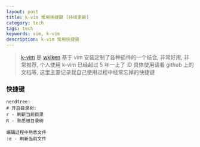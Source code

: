 ```yaml
---
layout: post
title: k-vim 常用快捷键 [持续更新]
category: tech
tags: tech
keywords: vim, k-vim
description: k-vim 常用快捷键
---
```


> [k-vim](https://github.com/wklken/k-vim) 是 [wklken](http://www.wklken.me/) 基于 vim 安装定制了各种插件的一个结合, 非常好用, 非常推荐, 个人使用 k-vim 已经超过 5 年一上了 :D
> 具体使用请看 github 上的文档等, 这里主要记录我自己使用过程中经常忘掉的快捷键

### 快捷键

```
nerdtree:
# 开启目录树:
r - 刷新当前目录
R - 熟悉根目录树

编辑过程中熟悉文件
:e - 刷新当前文件
```
